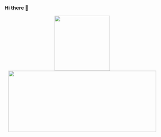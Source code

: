 ### Hi there 👋
<div align="center">
  <a href="https://github.com/rafaballerini">
  <img height="180em" src="https://github-readme-stats.vercel.app/api?username=carolina-salvado&show_icons=true&theme=dracula&include_all_commits=true&count_private=true"/>
  <img height="200em" width = "480em" src="https://github-readme-stats.vercel.app/api/top-langs/?username=carolina-salvado&layout=compact&langs_count=7&theme=dracula"/>
</div>
<!--
**carolina-salvado/carolina-salvado** is a ✨ _special_ ✨ repository because its `README.md` (this file) appears on your GitHub profile.

Here are some ideas to get you started:

- 🔭 I’m currently working on ...
- 🌱 I’m currently learning ...
- 👯 I’m looking to collaborate on ...
- 🤔 I’m looking for help with ...
- 💬 Ask me about ...
- 📫 How to reach me: ...
- 😄 Pronouns: ...
- ⚡ Fun fact: ...
-->
